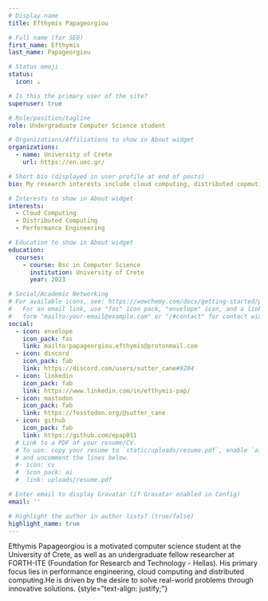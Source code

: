 ```yaml
---
# Display name
title: Efthymis Papageorgiou

# Full name (for SEO)
first_name: Efthymis
last_name: Papageorgiou

# Status emoji
status:
  icon: ☕️

# Is this the primary user of the site?
superuser: true

# Role/position/tagline
role: Undergraduate Computer Science student

# Organizations/Affiliations to show in About widget
organizations:
  - name: University of Crete
    url: https://en.uoc.gr/

# Short bio (displayed in user profile at end of posts)
bio: My research interests include cloud computing, distributed copmuting and performance engineering.

# Interests to show in About widget
interests:
  - Cloud Computing
  - Distributed Computing
  - Performance Engineering

# Education to show in About widget
education:
  courses:
    - course: Bsc in Computer Science
      institution: University of Crete
      year: 2023

# Social/Academic Networking
# For available icons, see: https://wowchemy.com/docs/getting-started/page-builder/#icons
#   For an email link, use "fas" icon pack, "envelope" icon, and a link in the
#   form "mailto:your-email@example.com" or "/#contact" for contact widget.
social:
  - icon: envelope
    icon_pack: fas
    link: mailto:papageorgiou.efthymis@protonmail.com
  - icon: discord
    icon_pack: fab
    link: https://discord.com/users/sutter_cane#9284
  - icon: linkedin
    icon_pack: fab
    link: https://www.linkedin.com/in/efthymis-pap/
  - icon: mastodon
    icon_pack: fab
    link: https://fosstodon.org/@sutter_cane
  - icon: github
    icon_pack: fab
    link: https://github.com/epap011
  # Link to a PDF of your resume/CV.
  # To use: copy your resume to `static/uploads/resume.pdf`, enable `ai` icons in `params.yaml`,
  # and uncomment the lines below.
  #- icon: cv
  #  icon_pack: ai
  #  link: uploads/resume.pdf

# Enter email to display Gravatar (if Gravatar enabled in Config)
email: ''

# Highlight the author in author lists? (true/false)
highlight_name: true
---
```


Efthymis Papageorgiou is a motivated computer science student at the University of Crete, as well as an undergraduate fellow researcher at FORTH-ITE (Foundation for Research and Technology - Hellas). His primary focus lies in performance engineering, cloud computing and distributed computing.He is driven by the desire to solve real-world problems through innovative solutions.
{style="text-align: justify;"}
